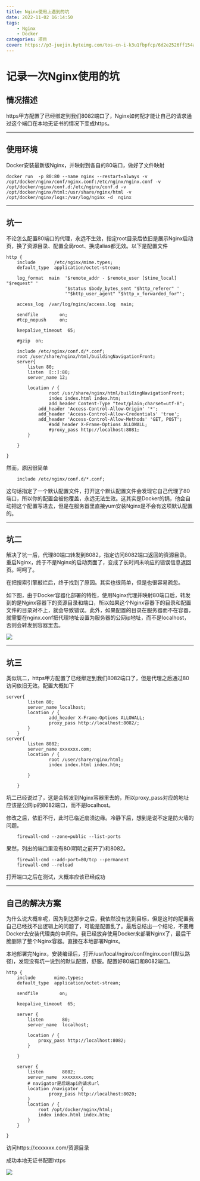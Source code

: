 ```yaml
---
title: Nginx使用上遇到的坑
date: 2022-11-02 16:14:50
tags: 
    - Nginx
    - Docker
categories: 项目
cover: https://p3-juejin.byteimg.com/tos-cn-i-k3u1fbpfcp/6d2e2526ff154a7da7bc8c7bb2a3c312~tplv-k3u1fbpfcp-zoom-crop-mark:3024:3024:3024:1702.awebp?
---
```

# 记录一次Nginx使用的坑

## 情况描述

https甲方配置了已经绑定到我们8082端口了，Nginx如何配才能让自己的请求通过这个端口在本地无证书的情况下变成https。

---
## 使用环境

Docker安装最新版Nginx，并映射到各自的80端口，做好了文件映射

```docker
docker run  -p 80:80 --name nginx --restart=always -v /opt/docker/nginx/conf/nginx.conf:/etc/nginx/nginx.conf -v /opt/docker/nginx/conf.d:/etc/nginx/conf.d -v /opt/docker/nginx/html:/usr/share/nginx/html -v /opt/docker/nginx/logs:/var/log/nginx -d  nginx
```

---
## 坑一

不论怎么配置80端口的代理，永远不生效，指定root目录后依旧是展示Nginx启动页，换了资源目录、配置全局root、换成alias都无效。以下是配置文件

```nginx
http {
    include       /etc/nginx/mime.types;
    default_type  application/octet-stream;

    log_format  main  '$remote_addr - $remote_user [$time_local] "$request" '
                      '$status $body_bytes_sent "$http_referer" '
                      '"$http_user_agent" "$http_x_forwarded_for"';

    access_log  /var/log/nginx/access.log  main;

    sendfile        on;
    #tcp_nopush     on;

    keepalive_timeout  65;

    #gzip  on;

    include /etc/nginx/conf.d/*.conf;
    root /user/share/nginx/html/buildingNavigationFront;
    server{
        listen 80;
        listen  [::]:80;
        server_name 12;

        location / {
                root /usr/share/nginx/html/buildingNavigationFront;
                index index.html index.htm;
                add_header Content-Type "text/plain;charset=utf-8";
            add_header 'Access-Control-Allow-Origin' '*';
            add_header 'Access-Control-Allow-Credentials' 'true';
            add_header 'Access-Control-Allow-Methods' 'GET, POST';
                #add_header X-Frame-Options ALLOWALL;
                #proxy_pass http://localhost:8081;
        }

    }

}

```

然而，原因很简单

```nginx
    include /etc/nginx/conf.d/*.conf;
```

这句话指定了一个默认配置文件，打开这个默认配置文件会发现它自己代理了80端口，所以你的配置会被他覆盖，永远无法生效。这其实是Docker的锅，他会自动把这个配置写进去，但是在服务器里直接yum安装Nginx是不会有这项默认配置的。

---
## 坑二

解决了坑一后，代理80端口转发到8082，指定访问8082端口返回的资源目录。重启Nginx，终于不是Nginx的启动页面了，变成了长时间未响应的错误信息返回页。呵呵了。

在把搜索引擎敲烂后，终于找到了原因。其实也很简单，但是也很容易疏忽。

如下图，由于Docker容器化部署的特性，使用Nginx代理并映射80端口后，转发到的是Nginx容器下的资源目录和端口，所以如果这个Nginx容器下的目录和配置文件的目录对不上，就会导致错误。此外，如果配置的目录在服务器而不在容器，就需要在nginx.conf把代理地址设置为服务器的公网ip地址，而不是localhost，否则会转发到容器里去。

![](../image/NginxNote/img1.png)

---
## 坑三

类似坑二，https甲方配置了已经绑定到我们8082端口了，但是代理之后通过80访问依旧无效。配置大概如下

```nginx
server{
        listen 80;
        server_name localhost;
        location / {
                add_header X-Frame-Options ALLOWALL;
                proxy_pass http://localhost:8082/;
        }
    }
server{
        listen 8082;
        server_name xxxxxxx.com;
        location / {
                root /user/share/nginx/html;
                index index.html index.htm;

        }

    }
```

坑二已经说过了，这是会转发到Nginx容器里去的，所以proxy_pass对应的地址应该是公网ip的8082端口，而不是localhost。

修改之后，依旧不行，此时已临近崩溃边缘。冷静下后，想到是说不定是防火墙的问题。

```shell
    firewall-cmd --zone=public --list-ports
```

果然，列出的端口里没有80(明明之前开了)和8082。

```shell
    firewall-cmd --add-port=80/tcp --permanent
    firewall-cmd --reload
```

打开端口之后在测试，大概率应该已经成功

---
## 自己的解决方案

为什么说大概率呢，因为到达那步之后，我依然没有达到目标，但是这时的配置我自己已经找不出逻辑上的问题了，可能是配置乱了。最后总结出一个结论，不要用Docker去安装代理类的中间件。我已经放弃使用Docker来部署Nginx了，最后干脆删除了整个Nginx容器。直接在本地部署Nginx。

本地部署完Nginx，安装编译后，打开/usr/local/nginx/conf/nginx.conf(默认路径)，发现没有坑一说到的默认配置，舒服。配置好80端口和8082端口。

```nginx
http {
    include       mime.types;
    default_type  application/octet-stream;

    sendfile        on;

    keepalive_timeout  65;

    server {
        listen       80;
        server_name  localhost;

        location / {
            proxy_pass http://localhost:8082;
        }

    }

    server {
        listen       8082;
        server_name  xxxxxxx.com;
        # navigator是后端api的请求url
        location /navigator {
                proxy_pass http://localhost:8020;
        }
        location / {
            root /opt/docker/nginx/html;
            index index.html index.htm;
        }
    }

}
```

访问https://xxxxxxx.com/资源目录

成功本地无证书配置https

![](../image/NginxNote/img2.png)